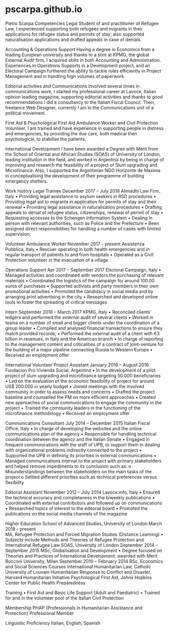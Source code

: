 # pscarpa.github.io

Pietro Scarpa
Competencies
Legal 
Student of and practitioner of Refugee Law, I experienced supporting both refugees and migrants in their applications for refugee status and permits of stay; also supported naturalisation applications and drafted appeals in case of denials.

Accounting & Operations Support 
Having a degree in Economics from a leading European university and thanks to a stint at KPMG, the global External Audit firm, I acquired skills in both Accounting and Administration. Experiences in Operations Supports in a Development project, and an Electoral Campaign furthered the ability to tackle roles efficiently in Project Management and in handling high volumes of paperwork. 

Editorial activities and Communications
Involved several times in communications work, I started my professional career at Lavoce, Italian opinion leading magazine, supporting editorial activities and thanks to good recommendations I did a consultancy to the Italian Fiscal Council. Then, freelance Web Designer, currently I am in the Communications unit of a political movement.

First Aid & Psychological First Aid 
Ambulance Worker and Civil Protection Volunteer, I am trained and have experience in supporting people in distress and emergencies, by providing the due care, both medical then psychological, to stabilise the patients.

International Development 
I have been awarded a Degree with Merit from the School of Oriental and African Studies (SOAS) of University of London, leading institution in the field, and worked in Argentina by being in charge of improving and research the feasibility of a project of Slum upgrading and Microfinance. Also, I supported the Argentinian NGO Horizonte de Maxima in conceptualising the development of their programme of building emergency shelters.



Work history
Legal Trainee	December 2017 – July 2018
Alimadhi Law Firm, Italy
•	Providing legal assistance to asylum seekers in RSD procedures
•	Providing legal aid to migrants in application for permits of stay and their renewal
•	Providing legal assistance in naturalisation procedures
•	Drafting appeals to denial of refugee status, citizenships, renewal of permit of stay
•	Requesting accesses to the Schengen Information System
•	Dealing in person with relevant authorities, such as Police and the Prefecture
•	Been assigned direct responsibilities for handling a number of cases with limited supervision;

Volunteer Ambulance Worker	November 2017 - present
Assistenza Pubblica, Italy
•	Rescuer operating in both health emergencies and in regular transport of patients to and from hospitals
•	Operated as a Civil Protection volunteer in the evacuation of a village 



Operations Support	Apr 2017 – September 2017
Electoral Campaign, Italy
•	Managed activities and coordinated with vendors the purchasing of relevant materials
•	Coordinated the logistics of the campaign for around 100.00 euros of purchases
•	Supported activists and party members in their own promotional activities
•	Promoted the candidacy in social media and by arranging print advertising in the city
•	Researched and developed online tools to foster the spreading of critical messages
	
Intern	September 2016 – March 2017
KPMG, Italy
•	Reconciled clients’ ledgers and performed the external audit of several clients
•	Worked in teams on a number of small and bigger clients under the coordination of a group leader
•	Compiled and analysed financial transactions to ensure they match provided records;
•	Performed the external audit of a client with €3 billion in revenues, in Italy and the American branch
•	In charge of reporting to the management content and criticalities of a contract of joint-venture for the building of a major pipeline connecting Russia to Western Europe
•	Received an employment offer

International Volunteer Project Assistant	January 2016 – August 2016
Fundacion Pro Vivienda Social, Argentina
•	In the development of a pilot project of slum upgrading and microfinance targeting  50.000 beneficiaries
•	Led on the evaluation of the economic feasibility of project for around US$ 200.000 in yearly budget
•	Joined meetings with the involved community in order to assess needs and concerns
•	Drafted the project baseline and counselled the PM on more efficient approaches
•	Created new approaches of social communications to engage the community in the project
•	Trained the community leaders in the functioning of the microfinance methodology
•	Received an employment offer

Communications Consultant	July 2014 – December 2015
Italian Fiscal Office, Italy
•	In charge of developing the websites and the online communications plan of the agency 
•	Responsible for handling technical coordination between the agency and the Italian Senate
•	Engaged in frequent communications with the staff of UPB, to support them in dealing with organizational problems indirectly connected to the project
•	Supported the UPB in defining its priorities in external communications
•	Managed communications internal to the project with primary stakeholders and helped remove impediments to its conclusion such as: 
o	Misunderstandings between the stakeholders on the main tasks of the project
o	Settled different priorities such as technical preferences versus flexibility

Editorial Assistant	November 2012 – July 2014
Lavoce.info, Italy
•	Ensured the technical accuracy and completeness in the biweekly publications
•	Coordinated with external contributors and followed up on communications 
•	Researched topics of interest to the editorial board
•	Promoted the publications on the social media channels of the magazine

Higher Education
School of Advanced Studies, University of London	March 2018 - present	
MA, Refugee Protection and Forced Migration Studies (Distance Learning)
•	Subjects include Methods and Theories of Refugee Protection and International Refugee Law
SOAS, University of London	September 2014 – September 2015
MSc, Globalisation and Development
•	Degree focused on Theories and Practices of International Development, awarded with Merit
Bocconi University, Milan	September 2010 – February 2014
BSc, Economics and Social Sciences
Courses
International Humanitarian Law, Catholic University of Louvain
Humanitarian Response to Conflict and Disaster, Harvard Humanitarian Initiative
Psychological First Aid, Johns Hopkins Center for Public Health Preparedness

Training
•	First Aid and Basic Life Support (Adult and Paediatric)
•	Trained for and in the volunteer pool of the Italian Civil Protection

Membership
PHAP (Professionals in Humanitarian Assistance and Protection) Professional Member

Linguistic Proficiency
Italian, English, Spanish
